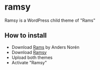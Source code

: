 # ramsy
Ramsy is a WordPress child theme of "Rams"

## How to install

- Download [Rams](https://wordpress.org/themes/rams/) by Anders Norén
- Download [Ramsy](https://github.com/purzlbaum/ramsy/archive/master.zip)
- Upload both themes
- Activate "Ramsy"